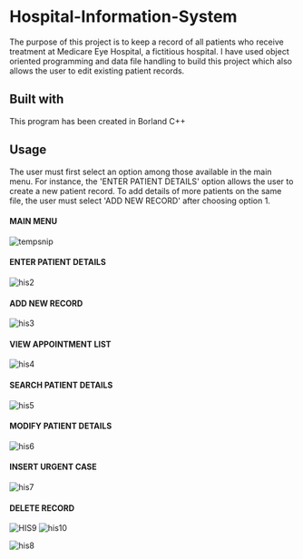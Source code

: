 # Hospital-Information-System
The purpose of this project is to keep a record of all patients who receive treatment at Medicare Eye Hospital, a fictitious hospital. I have used object oriented programming and data file handling to build this project which also allows the user to edit existing patient records.
## Built with
This program has been created in Borland C++ 
## Usage
The user must first select an option among those available in the main menu. For instance, the 'ENTER PATIENT DETAILS' option allows the user to create a new patient record. To add details of more patients on the same file, the user must select 'ADD NEW RECORD' after choosing option 1.
#### MAIN MENU
![tempsnip](https://user-images.githubusercontent.com/55396033/65990439-6f6d8880-e440-11e9-9439-9d644ea440b1.png)
#### ENTER PATIENT DETAILS
![his2](https://user-images.githubusercontent.com/55396033/65990447-73010f80-e440-11e9-8f18-8e442ffe013c.png)
#### ADD NEW RECORD
![his3](https://user-images.githubusercontent.com/55396033/65990454-76949680-e440-11e9-8775-3f8ef970bc71.png)
#### VIEW APPOINTMENT LIST
![his4](https://user-images.githubusercontent.com/55396033/65990456-78f6f080-e440-11e9-8994-45e268b3f6a0.PNG)
#### SEARCH PATIENT DETAILS
![his5](https://user-images.githubusercontent.com/55396033/65990464-7c8a7780-e440-11e9-914b-9aeb66a74535.PNG)
#### MODIFY PATIENT DETAILS
![his6](https://user-images.githubusercontent.com/55396033/65990471-7f856800-e440-11e9-88c1-e5f4b073e02d.png)
#### INSERT URGENT CASE
![his7](https://user-images.githubusercontent.com/55396033/65990482-84e2b280-e440-11e9-9c82-a3250cf1f62e.PNG)
#### DELETE RECORD
![HIS9](https://user-images.githubusercontent.com/55396033/65990494-8b712a00-e440-11e9-956f-0cc784e0c08c.PNG)
![his10](https://user-images.githubusercontent.com/55396033/65990497-8f04b100-e440-11e9-914a-8734fda14b5f.PNG)






![his8](https://user-images.githubusercontent.com/55396033/65990487-88763980-e440-11e9-887f-7aa038f1aa6b.PNG)

